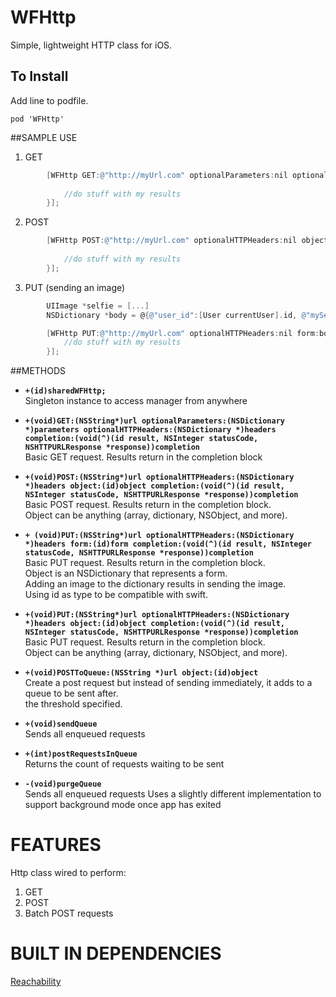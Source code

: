 WFHttp
======

Simple, lightweight HTTP class for iOS.

## To Install
Add line to podfile. 
```
pod 'WFHttp'
```

##SAMPLE USE
1. GET
```objective-c
        [WFHttp GET:@"http://myUrl.com" optionalParameters:nil optionalHTTPHeaders:nil completion:^(id result, NSInteger statusCode, NSHTTPURLResponse *response) {
         	
         	//do stuff with my results
    	}];
```  
2. POST
```objective-c
		[WFHttp POST:@"http://myUrl.com" optionalHTTPHeaders:nil object:myObject completion:^(id result, NSInteger statusCode, NSHTTPURLResponse *response) {
            
            //do stuff with my results
    	}];
```   

3. PUT (sending an image)
```objective-c
		UIImage *selfie = [...]
		NSDictionary *body = @{@"user_id":[User currentUser].id, @"mySelfie":selfie};

		[WFHttp PUT:@"http://myUrl.com" optionalHTTPHeaders:nil form:body completion:^(id result, NSInteger statusCode, NSHTTPURLResponse *response) {
         	//do stuff with my results
    	}];
```   

##METHODS
- **`+(id)sharedWFHttp;`**   
 Singleton instance to access manager from anywhere

- **`+(void)GET:(NSString*)url optionalParameters:(NSDictionary *)parameters optionalHTTPHeaders:(NSDictionary *)headers completion:(void(^)(id result, NSInteger statusCode, NSHTTPURLResponse *response))completion`**   
 Basic GET request. Results return in the completion block


- **`+(void)POST:(NSString*)url optionalHTTPHeaders:(NSDictionary *)headers object:(id)object completion:(void(^)(id result, NSInteger statusCode, NSHTTPURLResponse *response))completion`**   
 Basic POST request. Results return in the completion block.   
 Object can be anything (array, dictionary, NSObject, and more).   

- **`+ (void)PUT:(NSString*)url optionalHTTPHeaders:(NSDictionary *)headers form:(id)form completion:(void(^)(id result, NSInteger statusCode, NSHTTPURLResponse *response))completion`**   
 Basic PUT request. Results return in the completion block.   
 Object is an NSDictionary that represents a form.    
 Adding an image to the dictionary results in sending the image.   
 Using id as type to be compatible with swift.   

- **`+(void)PUT:(NSString*)url optionalHTTPHeaders:(NSDictionary *)headers object:(id)object completion:(void(^)(id result, NSInteger statusCode, NSHTTPURLResponse *response))completion`**   
 Basic PUT request. Results return in the completion block.   
 Object can be anything (array, dictionary, NSObject, and more).   

- **`+(void)POSTToQueue:(NSString *)url object:(id)object`**   
 Create a post request but instead of sending immediately, it adds to a queue to be sent after.   
 the threshold specified.   


- **`+(void)sendQueue`**   
Sends all enqueued requests


- **`+(int)postRequestsInQueue`**   
 Returns the count of requests waiting to be sent


- **`-(void)purgeQueue`**   
 Sends all enqueued requests
 Uses a slightly different implementation to support background mode once
 app has exited

FEATURES
=================================

Http class wired to perform:

1. GET
2. POST
3. Batch POST requests

BUILT IN DEPENDENCIES
=================================
[Reachability](https://developer.apple.com/Library/ios/samplecode/Reachability/Introduction/Intro.html)

